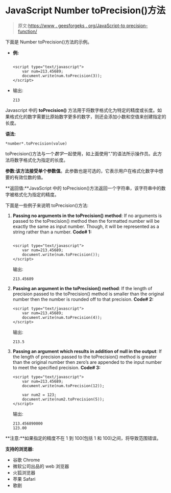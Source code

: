 # JavaScript Number toPrecision()方法

> 原文:[https://www . geesforgeks . org/JavaScript-to precision-function/](https://www.geeksforgeeks.org/javascript-toprecision-function/)

下面是 Number toPrecision()方法的示例。

*   **例:**

    ```

    <script type="text/javascript">
        var num=213.45689;
        document.write(num.toPrecision(3));          
    </script>
    ```

*   输出:

    ```
    213
    ```

Javascript 中的 **toPrecision()** 方法用于将数字格式化为特定的精度或长度。如果格式化的数字需要比原始数字更多的数字，则还会添加小数和空值来创建指定的长度。

**语法:**

```
*number*.toPrecision(value)
```

toPrecision()方法与一个*数字*一起使用，如上面使用“.”的语法所示操作员。此方法将数字格式化为指定的长度。

**参数:**该方法接受单个参数**值**。此参数也是可选的，它表示用户在格式化数字中想要的有效位数的值。

**返回值:**JavaScript 中的 toPrecision()方法返回一个字符串，该字符串中的数字被格式化为指定的精度。

下面是一些例子来说明 toPrecision()方法:

1.  **Passing no arguments in the toPrecision() method**: If no arguments is passed to the toPrecision() method then the formatted number will be exactly the same as input number. Though, it will be represented as a string rather than a number.
    **Code# 1:**

    ```

    <script type="text/javascript">
        var num=213.45689;
        document.write(num.toPrecision());          
    </script>
    ```

    输出:

    ```
    213.45689
    ```

2.  **Passing an argument in the toPrecision() method**: If the length of precision passed to the toPrecision() method is smaller than the original number then the number is rounded off to that precision.
    **Code# 2:**

    ```
    <script type="text/javascript">
        var num=213.45689;
        document.write(num.toPrecision(4));          
    </script>
    ```

    输出:

    ```
    213.5
    ```

3.  **Passing an argument which results in addition of null in the output**: If the length of precision passed to the toPrecision() method is greater than the original number then zero’s are appended to the input number to meet the specified precision.
    **Code# 3:**

    ```
    <script type="text/javascript">
        var num=213.45689;
        document.write(num.toPrecision(12));  

        var num2 = 123;
        document.write(num2.toPrecision(5));        
    </script>
    ```

    输出:

    ```
    213.456890000
    123.00

    ```

**注意:**如果指定的精度不在 1 到 100(包括 1 和 100)之间，将导致范围错误。

**支持的浏览器:**

*   谷歌 Chrome
*   微软公司出品的 web 浏览器
*   火狐浏览器
*   苹果 Safari
*   歌剧